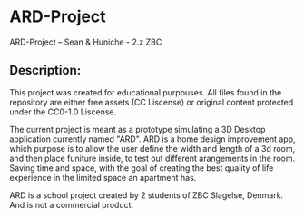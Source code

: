 # ARD-Project
ARD-Project – Sean &amp; Huniche - 2.z ZBC

## Description:
This project was created for educational purpouses.
All files found in the repository are either free assets (CC Liscense)
or original content protected under the CC0-1.0 Liscense.

The current project is meant as a prototype simulating a 3D Desktop application
currently named "ARD". ARD is a home design improvement app, which purpose is to allow
the user define the width and length of a 3d room, and then place funiture inside,
to test out different arangements in the room. Saving time and space,
with the goal of creating the best quality of life experience in the limited space an apartment has.

ARD is a school project created by 2 students of ZBC Slagelse, Denmark.
And is not a commercial product.
